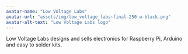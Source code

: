 ```yaml
---
avatar-name: "Low Voltage Labs"
avatar-url: "assets/img/low_voltage_labs~final-250 w-black.png"
avatar-alt-text: "Low Voltage Labs logo"
---
```

Low Voltage Labs designs and sells electronics for Raspberry Pi, Arduino and easy to solder kits. 
